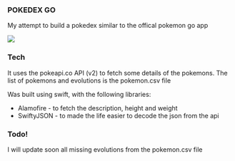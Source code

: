 ### POKEDEX GO ###

My attempt to build a pokedex similar to the offical pokemon go app

![](pokedex_go.gif)

### Tech ###
It uses the pokeapi.co API (v2) to fetch some details of the pokemons.
The list of pokemons and evolutions is the pokemon.csv file

Was built using swift, with the following libraries:

* Alamofire - to fetch the description, height and weight
* SwiftyJSON - to made the life easier to decode the json from the api

### Todo! ###

I will update soon all missing evolutions from the pokemon.csv file




